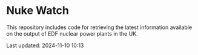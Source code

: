 # Nuke Watch

This repository includes code for retrieving the latest information available on the output of EDF nuclear power plants in the UK.

Last updated: 2024-11-10 10:13
